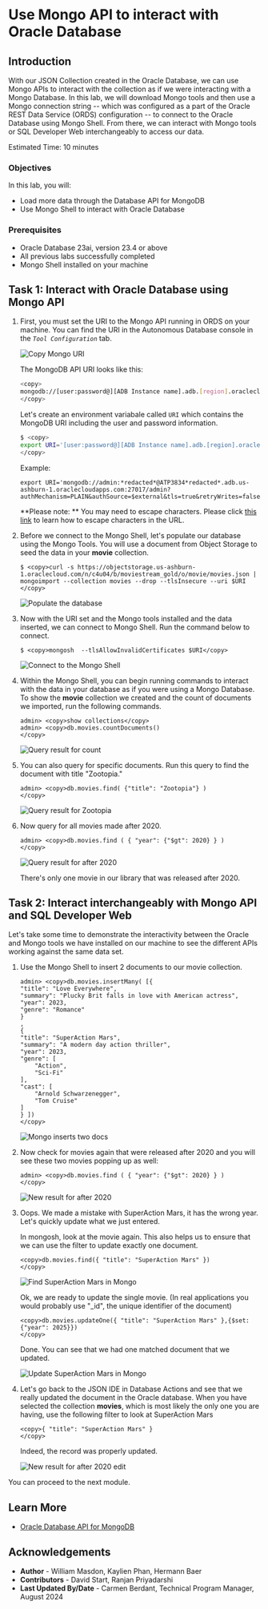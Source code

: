 # Use Mongo API to interact with Oracle Database

## Introduction

With our JSON Collection created in the Oracle Database, we can use Mongo APIs to interact with the collection as if we were interacting with a Mongo Database. In this lab, we will download Mongo tools and then use a Mongo connection string -- which was configured as a part of the Oracle REST Data Service (ORDS) configuration -- to connect to the Oracle Database using Mongo Shell. From there, we can interact with Mongo tools or SQL Developer Web interchangeably to access our data.

Estimated Time: 10 minutes


### Objectives

In this lab, you will:

- Load more data through the Database API for MongoDB
- Use Mongo Shell to interact with Oracle Database

### Prerequisites

- Oracle Database 23ai, version 23.4 or above
- All previous labs successfully completed
- Mongo Shell installed on your machine


## Task 1: Interact with Oracle Database using Mongo API

1. First, you must set the URI to the Mongo API running in ORDS on your machine. You can find the URI in the Autonomous Database console in the *`Tool Configuration`* tab.

    ![Copy Mongo URI](images/copy-mongo-uri.png " ")

    The MongoDB API URI looks like this:

    ```bash
    <copy>
    mongodb://[user:password@][ADB Instance name].adb.[region].oraclecloudapps.com:27017/[user]?authMechanism=PLAIN&authSource=$external&ssl=true&retryWrites=false&loadBalanced=true
    </copy>
    ```

    Let's create an environment variabale called `URI` which contains the MongoDB URI including the user and password information.

    ```bash
    $ <copy>
    export URI='[user:password@][ADB Instance name].adb.[region].oraclecloudapps.com:27017/[user]?authMechanism=PLAIN&authSource=$external&ssl=true&retryWrites=false&loadBalanced=true'
    </copy>
    ```

    Example:

    ```
    export URI='mongodb://admin:*redacted*@ATP3834*redacted*.adb.us-ashburn-1.oraclecloudapps.com:27017/admin?authMechanism=PLAIN&authSource=$external&tls=true&retryWrites=false&loadBalanced=true'</copy>
    ```

    **Please note: ** You may need to escape characters. Please click [this link](https://docs.oracle.com/en/cloud/paas/autonomous-database/adbsa/mongo-using-oracle-database-api-mongodb.html#ADBSA-GUID-44088366-81BF-4090-A5CF-09E56BB2ACAB) to learn how to escape characters in the URL. 

2. Before we connect to the Mongo Shell, let's populate our database using the Mongo Tools. You will use a document from Object Storage to seed the data in your **movie** collection.

    ```
    $ <copy>curl -s https://objectstorage.us-ashburn-1.oraclecloud.com/n/c4u04/b/moviestream_gold/o/movie/movies.json | mongoimport --collection movies --drop --tlsInsecure --uri $URI
    </copy>
    ```
    ![Populate the database](images/populate-mongo-db.png " ")

3. Now with the URI set and the Mongo tools installed and the data inserted, we can connect to Mongo Shell. Run the command below to connect.

    ```
    $ <copy>mongosh  --tlsAllowInvalidCertificates $URI</copy>
    ```
    ![Connect to the Mongo Shell](images/mongo-shell.png " ")

4. Within the Mongo Shell, you can begin running commands to interact with the data in your database as if you were using a Mongo Database. To show the **movie** collection we created and the count of documents we imported, run the following commands.

    ```
    admin> <copy>show collections</copy>
    admin> <copy>db.movies.countDocuments()
    </copy>
    ```
    ![Query result for count](images/mongo-count.png " ")

5. You can also query for specific documents. Run this query to find the document with title "Zootopia."

    ```
    admin> <copy>db.movies.find( {"title": "Zootopia"} )
    </copy>
    ```
    ![Query result for Zootopia](images/mongo-zootopia.png " ")

6. Now query for all movies made after 2020.

    ```
    admin> <copy>db.movies.find ( { "year": {"$gt": 2020} } )
    </copy>
    ```
    ![Query result for after 2020](images/mongo-2020.png " ")

    There's only one movie in our library that was released after 2020.

## Task 2: Interact interchangeably with Mongo API and SQL Developer Web

Let's take some time to demonstrate the interactivity between the Oracle and Mongo tools we have installed on our machine to see the different APIs working against the same data set.

1. Use the Mongo Shell to insert 2 documents to our movie collection.

    ```
    admin> <copy>db.movies.insertMany( [{
    "title": "Love Everywhere",
    "summary": "Plucky Brit falls in love with American actress",
    "year": 2023,
    "genre": "Romance"
    }
    ,
    {
    "title": "SuperAction Mars",
    "summary": "A modern day action thriller",
    "year": 2023,
    "genre": [
        "Action",
        "Sci-Fi"
    ],
    "cast": [
        "Arnold Schwarzenegger",
        "Tom Cruise"
    ]
    } ])
    </copy>
    ```
    ![Mongo inserts two docs](images/mongo-insert.png " ")

2. Now check for movies again that were released after 2020 and you will see these two movies popping up as well:

    ```
    admin> <copy>db.movies.find ( { "year": {"$gt": 2020} } )
    </copy>
    ```
    ![New result for after 2020](images/mongo-2020-new.png " ")

3. Oops. We made a mistake with SuperAction Mars, it has the wrong year. Let's quickly update what we just entered. 

    In mongosh, look at the movie again. This also helps us to ensure that we can use the filter to update exactly one document.

    ```
    <copy>db.movies.find({ "title": "SuperAction Mars" })
    </copy>
    ```

    ![Find SuperAction Mars in Mongo](images/mongo-find-superaction-mars.png " ")

    Ok, we are ready to update the single movie. (In real applications you would probably use "_id", the unique identifier of the document)

    ```
    <copy>db.movies.updateOne({ "title": "SuperAction Mars" },{$set: {"year": 2025}})
    </copy>
    ```
    Done. You can see that we had one matched document that we updated.

    ![Update SuperAction Mars in Mongo](images/mongo-update-superaction-mars.png " ")


4. Let's go back to the JSON IDE in Database Actions and see that we really updated the document in the Oracle database. When you have selected the collection **movies**, which is most likely the only one you are having, use the following filter to look at SuperAction Mars 

    ```
    <copy>{ "title": "SuperAction Mars" }
    </copy>
    ```

    Indeed, the record was properly updated. 

	![New result for after 2020 edit](./images/json-ide-find-superaction-mars-after-update.png)

You can proceed to the next module.

## Learn More

* [Oracle Database API for MongoDB](https://blogs.oracle.com/database/post/mongodb-api)

## Acknowledgements

* **Author** - William Masdon, Kaylien Phan, Hermann Baer
* **Contributors** -  David Start, Ranjan Priyadarshi
* **Last Updated By/Date** - Carmen Berdant, Technical Program Manager, August 2024